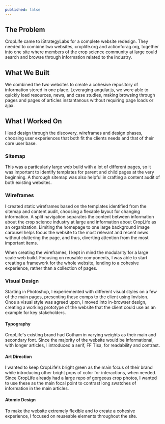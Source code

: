 ```yaml
---
published: false
---
```


## The Problem

CropLife came to iStrategyLabs for a complete website redesign. They needed to combine two websites, croplife.org and actionforag.org, together into one site where members of the crop science community at large could search and browse through information related to the industry.

## What We Built

We combined the two websites to create a cohesive repository of information stored in one place. Leveraging angular.js, we were able to quickly load resources, news, and case studies, making browsing through pages and pages of articles instantanous without requiring page loads or ajax.

## What I Worked On

I lead design through the discovery, wireframes and design phases, choosing user experiences that both fit the clients needs and that of their core user base.

### Sitemap
This was a particularly large web build with a lot of different pages, so it was important to identify templates for parent and child pages at the very beginning. A thorough sitemap was also helpful in crafting a content audit of both existing websites.

### Wireframes
I created static wireframes based on the templates identified from the sitemap and content audit, choosing a flexable layout for changing information. A split navigation separates the content between information about the crop science industry at large and information about CropLife as an organization. Limiting the homepage to one large background image carousel helps focus the website to the most relevant and recent news without cluttering the page, and thus, diverting attention from the most important items.

When creating the wireframes, I kept in mind the modularity for a large scale web build. Focusing on reusable components, I was able to start creating a framework for the whole website, lending to a cohesive experience, rather than a collection of pages.

### Visual Design
Starting in Photoshop, I experiemented with different visual styles on a few of the main pages, presenting these comps to the client using Invision. Once a visual style was agreed upon, I moved into in-browser design, creating a working prototype of the website that the client could use as an example for key stakeholders. 

#### Typography
CropLife's existing brand had Gotham in varying weights as their main and secondary font. Since the majority of the website would be informational, with longer articles, I introduced a serif, FF Tisa, for readability and contrast.

#### Art Direction
I wanted to keep CropLife's bright green as the main focus of their brand while introducing other bright pops of color for interactions, when needed. Since CropLife already had a large repo of gorgeous crop photos, I wanted to use these as the main focal point to contrast long swatches of information in the main articles.

#### Atomic Design
To make the website extremely flexible and to create a cohesive experience, I focused on reuseable elements throughout the site.
